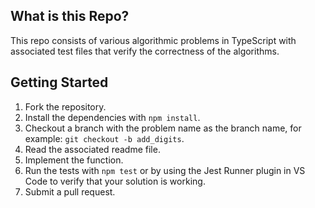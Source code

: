 ## What is this Repo?
This repo consists of various algorithmic problems in TypeScript with associated test files that verify the correctness of the algorithms.

## Getting Started

1. Fork the repository.
2. Install the dependencies with `npm install`.
3. Checkout a branch with the problem name as the branch name, for example: `git checkout -b add_digits`.
4. Read the associated readme file.
5. Implement the function.
6. Run the tests with `npm test` or by using the Jest Runner plugin in VS Code to verify that your solution is working.
7. Submit a pull request.
